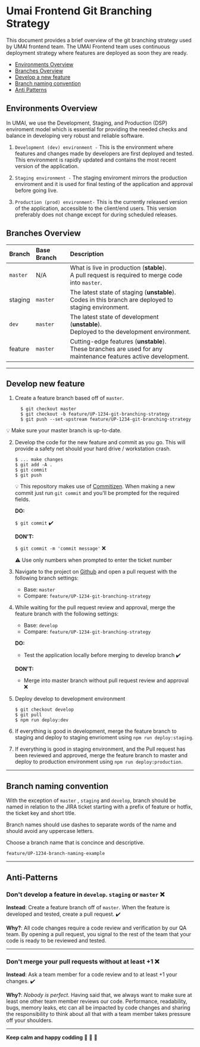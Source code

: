 # Umai Frontend Git Branching Strategy

This document provides a brief overview of the git branching strategy used by UMAI frontend team. The UMAI Frontend team uses continuous deployment strategy where features are deployed as soon they are ready.

- [Environments Overview](#environment-overview)
- [Branches Overview](#branches-overview)
- [Develop a new feature](#develop-a-new-feature)
- [Branch naming convention](#branch-naming-convention)
- [Anti Patterns](#anti-patterns)

## Environments Overview

In UMAI, we use the Development, Staging, and Production (DSP) enviroment model which is essential for providing the needed checks and balance in developing very robust and reliable software.

1. `Development (dev) environment -` This is the environment where features and changes made by developers are first deployed and tested. This environment is rapidly updated and contains the most recent version of the application.

2. `Staging environment -` The staging enviroment mirrors the production enviroment and it is used for final testing of the application and approval before going live.

3. `Production (prod) environment-` This is the currently released version of the application, accessible to the client/end users. This version preferably does not change except for during scheduled releases.

## Branches Overview

| Branch   | Base Branch | Description                                                                                                       |
| :------- | :---------- | :---------------------------------------------------------------------------------------------------------------- |
| `master` | N/A         | What is live in production (**stable**).<br/>A pull request is required to merge code into `master`.              |
| staging  | `master`    | The latest state of staging (**unstable**).<br>Codes in this branch are deployed to staging environment.          |
| `dev`    | `master`    | The latest state of development (**unstable**).<br>Deployed to the development environment.                       |
| feature  | `master`    | Cutting-edge features (**unstable**).<br>These branches are used for any maintenance features active development. |

---

## Develop new feature

1. Create a feature branch based off of `master`.

   ```
     $ git checkout master
     $ git checkout -b feature/UP-1234-git-branching-strategy
     $ git push --set-upstream feature/UP-1234-git-branching-strategy
   ```

:bulb: Make sure your master branch is up-to-date.

2. Develop the code for the new feature and commit as you go. This will provide a safety net should your hard drive / workstation crash.

   ```
   $ ... make changes
   $ git add -A .
   $ git commit
   $ git push
   ```

   :bulb: This repository makes use of [Commitizen](https://github.com/commitizen/cz-cli).
   When making a new commit just run `git commit` and you'll be prompted for the
   required fields.

   **DO:**

   `$ git commit` :heavy_check_mark:

   **DON'T:**

   `$ git commit -m 'commit message'` :x:

   :warning: Use only numbers when prompted to enter the ticket number

3. Navigate to the project on [Github](www.github.com) and open a pull request with the following branch settings:

   - Base: `master`
   - Compare: `feature/UP-1234-git-branching-strategy`

4. While waiting for the pull request review and approval, merge the feature branch with the following settings:

   - Base: `develop`
   - Compare: `feature/UP-1234-git-branching-strategy`

   **DO:**

   - Test the application locally before merging to develop branch :heavy_check_mark:

   **DON'T:**

   - Merge into master branch without pull request review and approval :x:

5. Deploy develop to development environment

   ```
   $ git checkout develop
   $ git pull
   $ npm run deploy:dev
   ```

6. If everything is good in development, merge the feature branch to staging and deploy to staging envrioment using `npm run deploy:staging`.

7. If everything is good in staging environment, and the Pull request has been reviewed and approved, merge the feature branch to master and deploy to production environment using `npm run deploy:production`.

---

## Branch naming convention

With the exception of `master` , `staging` and `develop`, branch should be named in relation to the JIRA ticket starting with a prefix of feature or hotfix, the ticket key and short title.

Branch names should use dashes to separate words of the name and should avoid any uppercase letters.

Choose a branch name that is concince and descriptive.

`feature/UP-1234-branch-naming-example`

---

## Anti-Patterns

### Don't develop a feature in `develop`. `staging` or `master` :x:

**Instead**: Create a feature branch off of `master`. When the feature is developed and tested, create a pull request. :heavy_check_mark:

**Why?**: All code changes require a code review and verification by our QA team. By opening a pull request, you signal to the rest of the team that your code is ready to be reviewed and tested.

---

### Don't merge your pull requests without at least +1 :x:

**Instead**: Ask a team member for a code review and to at least +1 your changes. :heavy_check_mark:

**Why?**: _Nobody is perfect._ Having said that, we always want to make sure at least one other team member reviews our code. Performance, readability, bugs, memory leaks, etc can all be impacted by code changes and sharing the responsibility to think about all that with a team member takes pressure off your shoulders.

---

**Keep calm and happy codding** :rocket: :rocket: :rocket:
